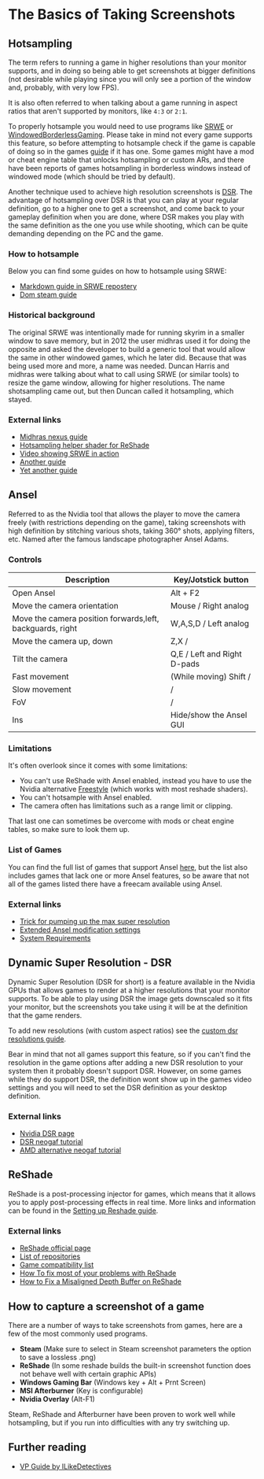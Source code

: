The Basics of Taking Screenshots
=========

## Hotsampling
 
The term refers to running a game in higher resolutions than your monitor supports, and in doing so being able to get screenshots at bigger definitions  (not desirable while playing since you will only see a portion of the window and, probably, with very low FPS).
 
It is also often referred to when talking about a game running in aspect ratios that aren't supported by monitors, like `4:3` or `2:1`.
 
To properly hotsample you would need to use programs like [SRWE](https://github.com/dtgDTGdtg/SRWE) or
 [WindowedBorderlessGaming](https://westechsolutions.net/sites/WindowedBorderlessGaming/). Please take in mind not every game supports this feature, 
 so before attempting to hotsample check if the game is capable of doing so in the games [guide](https://framedsc.github.io/GameGuides/index.htm) if it has one. Some games might have a mod or cheat engine table that unlocks hotsampling or custom ARs, and there have been reports of games hotsampling in borderless windows instead of windowed mode (which should be tried by default).
 
Another technique used to achieve high resolution screenshots is [DSR](link). The advantage of hotsampling over DSR is that you can play at your regular definition, go to a higher one to get a screenshot, and come back to your gameplay definition when you are done, where DSR makes you play with the same definition as the one you use while shooting, which can be quite demanding depending on the PC and the game.
 
### How to hotsample
 
Below you can find some guides on how to hotsample using SRWE:
 
- [Markdown guide in SRWE repostery](https://github.com/dtgDTGdtg/SRWE/blob/master/README.md)
- [Dom steam guide](https://steamcommunity.com/sharedfiles/filedetails/?id=1119283512)
 
### Historical background
 
The original SRWE was intentionally made for running skyrim in a smaller window to save memory, but in 2012 the user midhras used it for doing the opposite and asked the developer to build a generic tool that would allow the same in other windowed games, which he later did.
Because that was being used more and more, a name was needed. Duncan Harris and midhras were talking about what to call using SRWE (or similar tools) to resize the game window, allowing for higher resolutions. The name shotsampling came out, but then Duncan called it hotsampling, which stayed.
 
### External links
- [Midhras nexus guide](https://www.nexusmods.com/fallout3/articles/49/?)
- [Hotsampling helper shader for ReShade](https://github.com/Daodan317081/reshade-shaders/blob/master/Shaders/HotsamplingHelper.fx)
- [Video showing SRWE in action](https://youtu.be/gNyQB7jPwEA)
- [Another guide](https://pcgamingexperience.com/resolutions/)
- [Yet another guide](https://bsn.boards.net/post/552340)
 
## Ansel
Referred to as the Nvidia tool that allows the player to move the camera freely (with restrictions depending on the game), taking screenshots with high definition by stitching various shots, taking 360° shots, applying filters, etc. Named after the famous landscape photographer Ansel Adams.
 
### Controls
 
Description|Key/Jotstick button
-|-
Open Ansel | Alt + F2
Move the camera orientation | Mouse / Right analog
Move the camera position forwards,left, backguards, right  | W,A,S,D / Left analog
Move the camera up, down | Z,X / 
Tilt the camera | Q,E / Left and Right D-pads
Fast movement | (While moving) Shift / 
Slow movement | /
FoV | / 
Ins | Hide/show the Ansel GUI
 
 
### Limitations
It's often overlook since it comes with some limitations:
- You can't use ReShade with Ansel enabled, instead you have to use the Nvidia alternative [Freestyle](https://www.geforce.com/es_ES/gfecnt/whats-new/articles/nvidia-freestyle-ansel-enhancements-geforce-experience-article) (which works with most reshade shaders).
- You can't hotsample with Ansel enabled.
- The camera often has limitations such as a range limit or clipping.
 
That last one can sometimes be overcome with mods or cheat engine tables, so make sure to look them up.
 
### List of Games
You can find the full list of games that support Ansel [here](https://www.nvidia.com/es-la/geforce/geforce-experience/games/), but the list also includes games that lack one or more Ansel features, so be aware that not all of the games listed there have a freecam available using Ansel.
 
### External links
 
- [Trick for pumping up the max super resolution](https://www.techradar.com/how-to/nvidia-ansel-how-to-get-it-and-how-to-use-it)
- [Extended Ansel modification settings](https://www.ubergizmo.com/how-to/use-nvidia-ansel/)
- [System Requirements](https://www.nvidia.com/en-us/geforce/geforce-experience/system-requirements)
 
## Dynamic Super Resolution - DSR
Dynamic Super Resolution (DSR for short) is a feature available in the Nvidia GPUs that allows games to render at a higher resolutions that your monitor supports. To be able to play using DSR the image gets downscaled so it fits your monitor, but the screenshots you take using it will be at the definition that the game renders.
 
To add new resolutions (with custom aspect ratios) see the [custom dsr resolutions guide](custom_dsr_resolutions.htm).
 
Bear in mind that not all games support this feature, so if you can't find the resolution in the game options after adding a new DSR resolution to your system then it probably doesn't support DSR. However, on some games while they do support DSR, the definition wont show up in the games video settings and you will need to set the DSR definition as your desktop definition.
 
### External links
 
- [Nvidia DSR page](https://www.nvidia.com/en-us/geforce/technologies/dsr/technology/)
- [DSR neogaf tutorial](https://www.neogaf.com/threads/downsampling-a-simple-method-for-making-your-pc-games-look-better.509076/)
- [AMD alternative neogaf tutorial](https://www.neogaf.com/threads/downsampling-for-amd-cards-is-now-possible.472941/)
 
## ReShade
 
ReShade is a post-processing injector for games, which means that it allows you to apply post-processing effects in real time. More links and information can be found in the  [Setting up Reshade guide](https://framedsc.github.io/ReshadeGuides/setupreshade.htm).
 
### External links
 
- [ReShade official page](https://reshade.me/)
- [List of repositories](https://www.pcgamingwiki.com/wiki/ReShade#List_of_known_shader_repositories)
- [Game compatibility list](https://www.pcgamingwiki.com/wiki/ReShade#Game_compatibility)
- [How To fix most of your problems with ReShade](https://www.youtube.com/watch?v=hYUiWfvyafQ)
- [How to Fix a Misaligned Depth Buffer on ReShade](https://www.youtube.com/watch?v=1z3VyU_4GQY)
 
## How to capture a screenshot of a game
 
There are a number of ways to take screenshots from games, here are a few of the most commonly used programs.
 
- **Steam** (Make sure to select in Steam screenshot parameters the option to save a lossless .png)
- **ReShade** (In some reshade builds the built-in screenshot function does not behave well with certain graphic APIs)
- **Windows Gaming Bar** (Windows key + Alt + Prnt Screen)
- **MSI Afterburner** (Key is configurable)
- **Nvidia Overlay** (Alt-F1)
 
Steam, ReShade and Afterburner have been proven to work well while hotsampling, but if you run into difficulties with any try switching up.
 
## Further reading

- [VP Guide by ILikeDetectives](https://ilikedetectives.com/virtual-photography-101)
